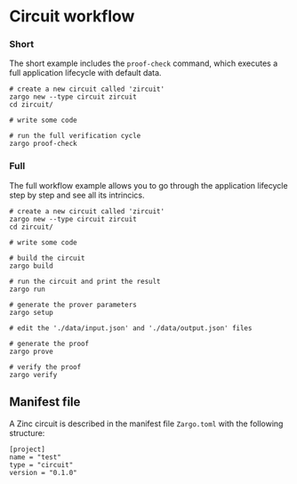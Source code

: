 # Circuit workflow

### Short

The short example includes the `proof-check` command, which executes a full
application lifecycle with default data.

```bash,no_run,noplaypen
# create a new circuit called 'zircuit'
zargo new --type circuit zircuit
cd zircuit/

# write some code

# run the full verification cycle
zargo proof-check
```

### Full

The full workflow example allows you to go through the application lifecycle
step by step and see all its intrincics.

```bash,no_run,noplaypen
# create a new circuit called 'zircuit'
zargo new --type circuit zircuit
cd zircuit/

# write some code

# build the circuit
zargo build

# run the circuit and print the result
zargo run

# generate the prover parameters
zargo setup

# edit the './data/input.json' and './data/output.json' files

# generate the proof
zargo prove

# verify the proof
zargo verify
```

## Manifest file

A Zinc circuit is described in the manifest file `Zargo.toml` with the
following structure:

```toml,no_run,noplaypen
[project]
name = "test"
type = "circuit"
version = "0.1.0"
```
